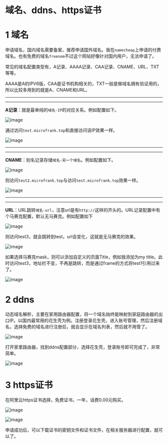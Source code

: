 # 域名、ddns、https证书
# 1 域名
申请域名，国内域名需要备案，推荐申请国外域名。我在`namecheap`上申请的付费域名。也有免费的域名`freenom`不过这个网站好像针对国内用户，无法申请了。

常见的域名配置类型有，A记录、AAAA记录、CAA记录、CNAME、URL、TXT等等。

AAAA是A的IPV6版，CAA是证书机构相关的，TXT一般是做域名拥有验证用的，所以比较多用到的就是A、CNAME和URL。

---
---
**A记录**：就是最单纯的`域名-IP`的对应关系。例如配置如下。

![image](https://bolg.obs.cn-north-1.myhuaweicloud.com/1906/dns1.png)

通过访问`test.microfrank.top`和直接访问该IP效果一样。

![image](https://bolg.obs.cn-north-1.myhuaweicloud.com/1906/dns2.jpg)

---
---
**CNAME**：别名记录存储`域名-另一个域名`。例如配置如下。

![image](https://bolg.obs.cn-north-1.myhuaweicloud.com/1906/dns3.jpg)

则访问`test2.microfrank.top`与访问`test.microfrank.top`效果一样。

![image](https://bolg.obs.cn-north-1.myhuaweicloud.com/1906/dns4.jpg)

---
---
**URL**：URL跳转`域名-url`，注意url是有`http://`这样的开头的。URL记录配置中有个马赛克配置，默认无马赛克。例如配置如下

![image](https://bolg.obs.cn-north-1.myhuaweicloud.com/1906/dns5.jpg)

则访问test3，就会跳转到test，url会变化，这就是无马赛克的效果。

![image](https://bolg.obs.cn-north-1.myhuaweicloud.com/1906/dns6.jpg)

如果选择马赛克mask，则可以添加自定义的页面Title，例如我添加为my title。此时访问test3，地址栏不变，不再是跳转，而是通过frame的方式将test1引用过来了。

![image](https://bolg.obs.cn-north-1.myhuaweicloud.com/1906/dns7.jpg)

# 2 ddns
动态域名解析，主要在家用路由器配置，将一个域名始终能映射到家庭路由器的出口IP。以国内最常用的花生壳为例。注册登录花生壳，进入账号管理，然后注册域名，选择免费的域名进行注册后，就会显示在域名列表，然后就不用管了。

![image](https://bolg.obs.cn-north-1.myhuaweicloud.com/1906/dns8.jpg)

打开家里路由器，找到ddns配置部分，选择花生壳，登录账号即可完成了，非常简单。

![image](https://bolg.obs.cn-north-1.myhuaweicloud.com/1906/dns1.gif)

# 3 https证书
在阿里云https证书选择，免费证书，一年，话费0.00元购买。

![image](https://bolg.obs.cn-north-1.myhuaweicloud.com/1906/dns9.jpg)

![image](https://bolg.obs.cn-north-1.myhuaweicloud.com/1906/dns10.png)

申请成功后，可以下载证书的密钥文件和证书文件，在相关服务器进行配置，就可以了。